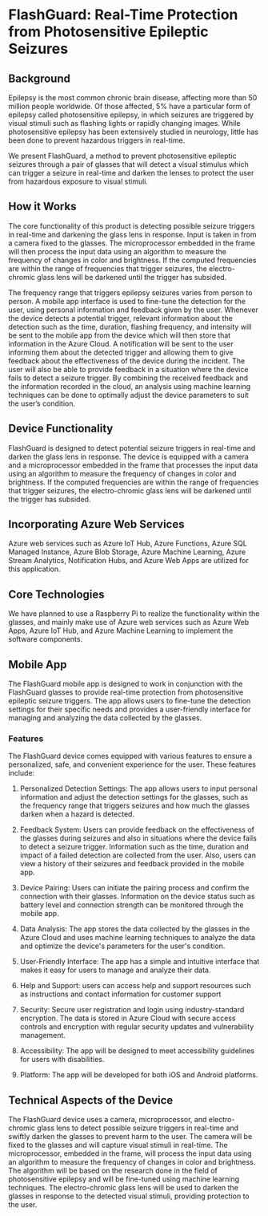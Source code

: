 # FlashGuard: Real-Time Protection from Photosensitive Epileptic Seizures

## Background

Epilepsy is the most common chronic brain disease, affecting more than 50 million people worldwide. Of those affected, 5% have a particular form of epilepsy called photosensitive epilepsy, in which seizures are triggered by visual stimuli such as flashing lights or rapidly changing images. While photosensitive epilepsy has been extensively studied in neurology, little has been done to prevent hazardous triggers in real-time.

We present FlashGuard, a method to prevent photosensitive epileptic seizures through a pair of glasses that will detect a visual stimulus which can trigger a seizure in real-time and darken the lenses to protect the user from hazardous exposure to visual stimuli.

## How it Works

The core functionality of this product is detecting possible seizure triggers in real-time and darkening the glass lens in response. Input is taken in from a camera fixed to the glasses. The microprocessor embedded in the frame will then process the input data using an algorithm to measure the frequency of changes in color and brightness. If the computed frequencies are within the range of frequencies that trigger seizures, the electro-chromic glass lens will be darkened until the trigger has subsided.

The frequency range that triggers epilepsy seizures varies from person to person. A mobile app interface is used to fine-tune the detection for the user, using personal information and feedback given by the user. Whenever the device detects a potential trigger, relevant information about the detection such as the time, duration, flashing frequency, and intensity will be sent to the mobile app from the device which will then store that information in the Azure Cloud. A notification will be sent to the user informing them about the detected trigger and allowing them to give feedback about the effectiveness of the device during the incident. The user will also be able to provide feedback in a situation where the device fails to detect a seizure trigger. By combining the received feedback and the information recorded in the cloud, an analysis using machine learning techniques can be done to optimally adjust the device parameters to suit the user’s condition.

## Device Functionality

FlashGuard is designed to detect potential seizure triggers in real-time and darken the glass lens in response. The device is equipped with a camera and a microprocessor embedded in the frame that processes the input data using an algorithm to measure the frequency of changes in color and brightness. If the computed frequencies are within the range of frequencies that trigger seizures, the electro-chromic glass lens will be darkened until the trigger has subsided.

## Incorporating Azure Web Services

Azure web services such as Azure IoT Hub, Azure Functions, Azure SQL Managed Instance, Azure Blob Storage, Azure Machine Learning, Azure Stream Analytics, Notification Hubs, and Azure Web Apps are utilized for this application.

## Core Technologies

We have planned to use a Raspberry Pi to realize the functionality within the glasses, and mainly make use of Azure web services such as Azure Web Apps, Azure IoT Hub, and Azure Machine Learning to implement the software components.

## Mobile App

The FlashGuard mobile app is designed to work in conjunction with the FlashGuard glasses to provide real-time protection from photosensitive epileptic seizure triggers. The app allows users to fine-tune the detection settings for their specific needs and provides a user-friendly interface for managing and analyzing the data collected by the glasses.

### Features

The FlashGuard device comes equipped with various features to ensure a personalized, safe, and convenient experience for the user. These features include:

1. Personalized Detection Settings: The app allows users to input personal information and adjust the detection settings for the glasses, such as the frequency range that triggers seizures and how much the glasses darken when a hazard is detected.

2. Feedback System: Users can provide feedback on the effectiveness of the glasses during seizures and also in situations where the device fails to detect a seizure trigger. Information such as the time, duration and impact of a failed detection are collected from the user. Also, users can view a history of their seizures and feedback provided in the mobile app.

3. Device Pairing: Users can initiate the pairing process and confirm the connection with their glasses. Information on the device status such as battery level and connection strength can be monitored through the mobile app.

4. Data Analysis: The app stores the data collected by the glasses in the Azure Cloud and uses machine learning techniques to analyze the data and optimize the device's parameters for the user's condition.

5. User-Friendly Interface: The app has a simple and intuitive interface that makes it easy for users to manage and analyze their data.

6. Help and Support: users can access help and support resources such as instructions and contact information for customer support

7. Security: Secure user registration and login using industry-standard encryption. The data is stored in Azure Cloud with secure access controls and encryption with regular security updates and vulnerability management.

8. Accessibility: The app will be designed to meet accessibility guidelines for users with disabilities.

9. Platform: The app will be developed for both iOS and Android platforms.

## Technical Aspects of the Device

The FlashGuard device uses a camera, microprocessor, and electro-chromic glass lens to detect possible seizure triggers in real-time and swiftly darken the glasses to prevent harm to the user. The camera will be fixed to the glasses and will capture visual stimuli in real-time. The microprocessor, embedded in the frame, will process the input data using an algorithm to measure the frequency of changes in color and brightness. The algorithm will be based on the research done in the field of photosensitive epilepsy and will be fine-tuned using machine learning techniques. The electro-chromic glass lens will be used to darken the glasses in response to the detected visual stimuli, providing protection to the user.
